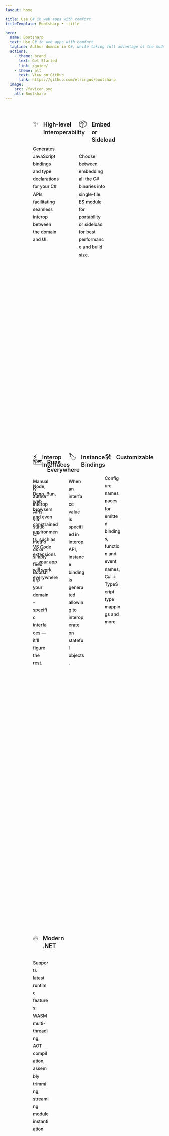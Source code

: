 ```yaml
---
layout: home

title: Use C# in web apps with comfort
titleTemplate: Bootsharp • :title

hero:
  name: Bootsharp
  text: Use C# in web apps with comfort
  tagline: Author domain in C#, while taking full advantage of the modern JavaScript frontend ecosystem.
  actions:
    - theme: brand
      text: Get Started
      link: /guide/
    - theme: alt
      text: View on GitHub
      link: https://github.com/elringus/bootsharp
  image:
    src: /favicon.svg
    alt: Bootsharp
---
```


<div class="VPFeatures VPHomeFeatures">
    <div class="container">
        <div class="items" style="margin: -8px">
            <div class="items">
                <div class="grid-3 item">
                    <div class="VPLink no-icon VPFeature">
                        <article class="box">
                            <div class="box-title">
                                <div class="icon">✨</div>
                                <h2 class="title">High-level Interoperability</h2>
                            </div>
                            <p class="details">Generates JavaScript bindings and type declarations for your C# APIs facilitating seamless interop between the domain and UI.</p></article>
                    </div>
                </div>
                <div class="grid-3 item">
                    <div class="VPLink no-icon VPFeature">
                        <article class="box">
                            <div class="box-title">
                                <div class="icon">📦</div>
                                <h2 class="title">Embed or Sideload</h2>
                            </div>
                            <p class="details">Choose between embedding all the C# binaries into single-file ES module for portability or sideload for best performance and build size.</p></article>
                    </div>
                </div>
                <div class="grid-3 item">
                    <div class="VPLink no-icon VPFeature">
                        <article class="box">
                            <div class="box-title">
                                <div class="icon">🗺️</div>
                                <h2 class="title">Runs Everywhere</h2>
                            </div>
                            <p class="details">Node, Deno, Bun, web browsers and even constrained environments, such as VS Code extensions — your app will work everywhere.</p></article>
                    </div>
                </div>
            </div>
            <div class="items">
                <div class="grid-4 item">
                    <div class="VPLink no-icon VPFeature">
                        <article class="box">
                            <div class="box-title">
                                <div class="icon">⚡</div>
                                <h2 class="title">Interop Interfaces</h2>
                            </div>
                            <p class="details">Manually author interop APIs via static C# methods or simply feed Bootsharp your domain-specific interfaces — it'll figure the rest.</p></article>
                    </div>
                </div>
                <div class="grid-4 item">
                    <div class="VPLink no-icon VPFeature">
                        <article class="box">
                            <div class="box-title">
                                <div class="icon">🏷️</div>
                                <h2 class="title">Instance Bindings</h2>
                            </div>
                            <p class="details">When an interface value is specified in interop API, instance binding is generated allowing to interoperate on stateful objects.</p></article>
                    </div>
                </div>
                <div class="grid-4 item">
                    <div class="VPLink no-icon VPFeature">
                        <article class="box">
                            <div class="box-title">
                                <div class="icon">🛠️</div>
                                <h2 class="title">Customizable</h2>
                            </div>
                            <p class="details">Configure namespaces for emitted bindings, function and event names, C# -> TypeScript type mappings and more.</p></article>
                    </div>
                </div>
                <div class="grid-4 item">
                    <div class="VPLink no-icon VPFeature">
                        <article class="box">
                            <div class="box-title">
                                <div class="icon">🔥</div>
                                <h2 class="title">Modern .NET</h2>
                            </div>
                            <p class="details">Supports latest runtime features: WASM multi-threading, AOT compilation, assembly trimming, streaming module instantiation.</p></article>
                    </div>
                </div>
            </div>
        </div>
    </div>
</div>

<style>
:root {
    --vp-home-hero-name-color: transparent;
    --vp-home-hero-name-background: -webkit-linear-gradient(120deg, #bd34fe 30%, #41d1ff);
    --vp-home-hero-image-background-image: linear-gradient(75deg, #bd34fe 40%, #47caff 50%);
    --vp-home-hero-image-filter: blur(60px) opacity(0.66);
}

@media (min-width: 640px) {
    :root {
        --vp-home-hero-image-filter: blur(80px) opacity(0.66);
    }
}

@media (min-width: 960px) {
    :root {
        --vp-home-hero-image-filter: blur(100px) opacity(0.66);
    }

    .VPHome .name .clip {
        line-height: 64px;
        font-size: 60px;
    }

    .VPHome .main .text {
        line-height: 64px;
        font-size: 57px;
    }
}

.VPHome .tagline a {
    color: var(--vp-c-brand-1);
    text-decoration: underline;
    text-underline-offset: 5px;
    transition: color 0.25s;
}

.VPHome .tagline a:hover {
    color: var(--vp-c-brand-2);
}

.VPHome article .details a {
    color: var(--vp-c-brand-1);
    text-decoration: underline;
    text-underline-offset: 3px;
    transition: color 0.25s;
}

.VPHome article .details a:hover {
    color: var(--vp-c-brand-2);
}

.VPHome .VPButton.medium.brand {
    position: relative;
    display: flex;
    align-items: center;
    padding-top: 5px;
    padding-bottom: 5px;
    padding-right: 15px;
    background-color: #3e63dd;
}

.VPHome .VPButton.medium.brand:hover {
    background-color: #5d83ff;
}

.VPHome .VPButton.medium.brand::after {
    content: "";
    mask: url("data:image/svg+xml,%3Csvg xmlns='http://www.w3.org/2000/svg' width='22' height='22' viewBox='0 0 24 24' fill='currentColor'%3E%3Cpath d='M17.92 11.62a1.001 1.001 0 0 0-.21-.33l-5-5a1.003 1.003 0 1 0-1.42 1.42l3.3 3.29H7a1 1 0 0 0 0 2h7.59l-3.3 3.29a1.002 1.002 0 0 0 .325 1.639 1 1 0 0 0 1.095-.219l5-5a1 1 0 0 0 .21-.33 1 1 0 0 0 0-.76Z'%3E%3C/path%3E%3C/svg%3E") no-repeat 50% 50%;
    /* Required to render correctly on mobile. */
    display: inline-block;
    width: 22px;
    height: 22px;
    padding-left: 30px;
    background-color: var(--vp-button-brand-text);
}

.VPHome .VPButton.medium.alt {
    position: relative;
    display: flex;
    align-items: center;
    padding-top: 5px;
    padding-bottom: 5px;
    padding-right: 15px;
}

.VPHome .VPButton.medium.alt::after {
    content: "";
    mask: url("data:image/svg+xml,%3Csvg xmlns='http://www.w3.org/2000/svg' width='20' height='20' viewBox='0 0 24 24' fill='currentColor'%3E%3Cpath d='M19.33 10.18a1 1 0 0 1-.77 0 1 1 0 0 1-.62-.93l.01-1.83-8.2 8.2a1 1 0 0 1-1.41-1.42l8.2-8.2H14.7a1 1 0 0 1 0-2h4.25a1 1 0 0 1 1 1v4.25a1 1 0 0 1-.62.93Z'%3E%3C/path%3E%3Cpath d='M11 4a1 1 0 1 1 0 2H7a1 1 0 0 0-1 1v10a1 1 0 0 0 1 1h10a1 1 0 0 0 1-1v-4a1 1 0 1 1 2 0v4a3 3 0 0 1-3 3H7a3 3 0 0 1-3-3V7a3 3 0 0 1 3-3h4Z'%3E%3C/path%3E%3C/svg%3E") no-repeat 50% 50%;
    /* Required to render correctly on mobile. */
    display: inline-block;
    width: 20px;
    height: 20px;
    padding-left: 32px;
    background-color: var(--vp-button-alt-text);
}
</style>

<style scoped>
/* A hack copying home page specific styles, as they're applied with guid attr. */
.VPFeatures { position: relative; padding: 0 24px; }
@media (min-width: 640px) { .VPFeatures { padding: 0 48px; } }
@media (min-width: 960px) { .VPFeatures { padding: 0 64px; } }
.container { margin: 0 auto; max-width: 1152px; }
.items { display: flex; flex-wrap: wrap; }
.item { padding: 8px; width: 100%; }
@media (min-width: 640px) { .item.grid-4 { width: 50%; } }
@media (min-width: 768px) { .item.grid-4 { width: 50%; } .item.grid-3 { width: calc(100% / 3); } }
@media (min-width: 960px) { .item.grid-4 {width: 25%} }
.VPFeature { display: block; border: 1px solid var(--vp-c-bg-soft); border-radius: 12px; height: 100%;background-color: var(--vp-c-bg-soft); transition: border-color .25s, background-color .25s; }
.box { display: flex; flex-direction: column; padding: 24px; height: 100%; }
.box-title { display: flex; align-items: baseline; column-gap: 15px; }
.icon {display: flex; justify-content: center; align-items: center; margin-bottom: 20px; border-radius: 6px;background-color: var(--vp-c-default-soft); width: 40px; height: 40px; font-size: 22px; transition: background-color .25s; }
.title { line-height: 24px; font-size: 18px; font-weight: 600; }
.details { flex-grow: 1; line-height: 24px; font-size: 14px; font-weight: 500; color: var(--vp-c-text-2); }
</style>
